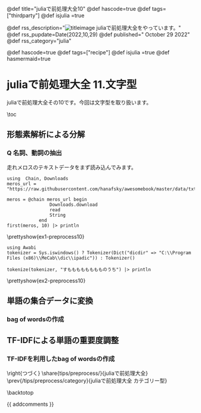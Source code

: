 @def title="juliaで前処理大全10"
@def hascode=true
@def tags=["thirdparty"]
@def isjulia =true

@def rss_description="![titleimage](/assets/tips/preprocess1.jpg) juliaで前処理大全をやっています。"
@def rss_pupdate=Date(2022,10,29)
@def published=" October 29 2022"
@def rss_category="julia"

@def hascode=true
@def tags=["recipe"]
@def isjulia =true 
@def hasmermaid=true

# juliaで前処理大全 11.文字型

juliaで前処理大全その10です。今回は文字型を取り扱います。

\toc

## 形態素解析による分解
### Q 名詞、動詞の抽出
走れメロスのテキストデータをまず読み込んでみます。
```julia:ex1-preprocess10
using  Chain, Downloads
meros_url =  "https://raw.githubusercontent.com/hanafsky/awesomebook/master/data/txt/meros.txt"

meros = @chain meros_url begin
                Downloads.download
                read
                String
            end
first(meros, 10) |> println
```
\prettyshow{ex1-preprocess10}


```julia:ex2-preprocess10
using Awabi
tokenizer = Sys.iswindows() ? Tokenizer(Dict("dicdir" => "C:\\Program Files (x86)\\MeCab\\dic\\ipadic")) : Tokenizer()

tokenize(tokenizer, "すもももももももものうち") |> println
```
\prettyshow{ex2-preprocess10}

## 単語の集合データに変換
### bag of wordsの作成

## TF-IDFによる単語の重要度調整
### TF-IDFを利用したbag of wordsの作成


\right{つづく}
\share{tips/preprocess/}{juliaで前処理大全}
\prev{/tips/preprocess/category}{juliaで前処理大全 カテゴリー型}

\backtotop


{{ addcomments }}